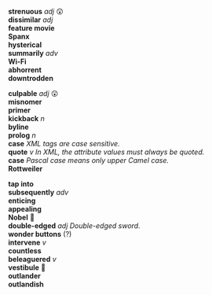 __strenuous__ _adj_ :astonished:  
__dissimilar__ _adj_  
__feature movie__  
__Spanx__  
__hysterical__  
__summarily__ _adv_  
__Wi-Fi__  
__abhorrent__  
__downtrodden__  

__culpable__ _adj_ :astonished:  
__misnomer__  
__primer__  
__kickback__ _n_  
__byline__  
__prolog__ _n_  
__case__ _XML tags are case sensitive._  
__quote__ _v_ _In XML, the attribute values must always be quoted._  
__case__ _Pascal case means only upper Camel case._  
__Rottweiler__  

__tap into__  
__subsequently__ _adv_  
__enticing__  
__appealing__  
__Nobel__ :mega:  
__double-edged__ _adj_ _Double-edged sword._  
__wonder buttons__ (?)  
__intervene__ _v_  
__countless__  
__beleaguered__ _v_  
__vestibule__ :mega:  
__outlander__  
__outlandish__  
